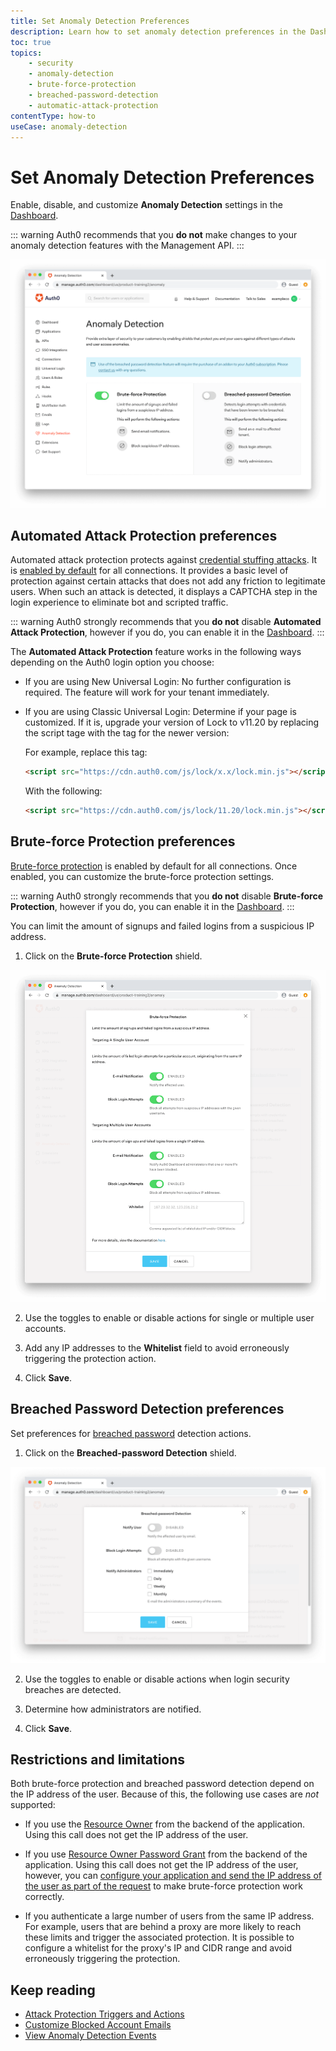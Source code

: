 ```yaml
---
title: Set Anomaly Detection Preferences
description: Learn how to set anomaly detection preferences in the Dashboard for Automated Attack Protection, Brute-force Protection, and Breached Password Detection.
toc: true
topics:
    - security
    - anomaly-detection
    - brute-force-protection
    - breached-password-detection
    - automatic-attack-protection
contentType: how-to
useCase: anomaly-detection
---
```

# Set Anomaly Detection Preferences

Enable, disable, and customize **Anomaly Detection** settings in the [Dashboard](${manage_url}/#/anomaly).

::: warning
Auth0 recommends that you **do not** make changes to your anomaly detection features with the Management API.
:::

![Anomaly Detection Dashboard](/media/articles/anomaly-detection/anomaly-detection-overview.png)

## Automated Attack Protection preferences

Automated attack protection protects against [credential stuffing attacks](/anomaly-detection/concepts/credential-stuffing). It is [enabled by default](/anomaly-detection/guides/enable-disable-automated-attack-protection) for all connections. It provides a basic level of protection against certain attacks that does not add any friction to legitimate users. When such an attack is detected, it displays a CAPTCHA step in the login experience to eliminate bot and scripted traffic.

::: warning
Auth0 strongly recommends that you **do not** disable **Automated Attack Protection**, however if you do, you can enable it in the [Dashboard](${manage_url}/#/anomaly).
::: 

The **Automated Attack Protection** feature works in the following ways depending on the Auth0 login option you choose:

- If you are using New Universal Login: No further configuration is required. The feature will work for your tenant immediately.
- If you are using Classic Universal Login: Determine if your page is customized. If it is, upgrade your version of Lock to v11.20 by replacing the script tage with the tag for the newer version: 

    For example, replace this tag:
    ```html
    <script src="https://cdn.auth0.com/js/lock/x.x/lock.min.js"></script>
    ```

    With the following:
    ```html
    <script src="https://cdn.auth0.com/js/lock/11.20/lock.min.js"></script>
    ```

## Brute-force Protection preferences

[Brute-force protection](/anomaly-detection/concepts/brute-force-protection) is enabled by default for all connections. Once enabled, you can customize the brute-force protection settings.

::: warning
Auth0 strongly recommends that you **do not** disable **Brute-force Protection**, however if you do, you can enable it in the [Dashboard](${manage_url}/#/anomaly).
::: 

You can limit the amount of signups and failed logins from a suspicious IP address. 

1. Click on the **Brute-force Protection** shield. 

![Brute-Force Protection Shield](/media/articles/anomaly-detection/brute-force-shield.png)

2. Use the toggles to enable or disable actions for single or multiple user accounts. 

3. Add any IP addresses to the **Whitelist** field to avoid erroneously triggering the protection action.

4. Click **Save**.

## Breached Password Detection preferences

Set preferences for [breached password](/anomaly-detection/concepts/breached-passwords) detection actions. 

1. Click on the **Breached-password Detection** shield.

![Breached Password Detection Shield](/media/articles/anomaly-detection/breached-password-shield.png)

2. Use the toggles to enable or disable actions when login security breaches are detected. 

3. Determine how administrators are notified.

4. Click **Save**.

## Restrictions and limitations

Both brute-force protection and breached password detection depend on the IP address of the user. Because of this, the following use cases are *not* supported:

* If you use the [Resource Owner](/api/authentication#resource-owner) from the backend of the application. Using this call does not get the IP address of the user. 

* If you use [Resource Owner Password Grant](/api-auth/grant/password) from the backend of the application. Using this call does not get the IP address of the user, however, you can [configure your application and send the IP address of the user as part of the request](/api-auth/tutorials/using-resource-owner-password-from-server-side) to make brute-force protection work correctly.

* If you authenticate a large number of users from the same IP address. For example, users that are behind a proxy are more likely to reach these limits and trigger the associated protection. It is possible to configure a whitelist for the proxy's IP and CIDR range and avoid erroneously triggering the protection.

## Keep reading

* [Attack Protection Triggers and Actions](/anomaly-detection/references/attack-protection-triggers-actions)
* [Customize Blocked Account Emails](/anomaly-detection/guides/customize-blocked-account-emails)
* [View Anomaly Detection Events](/anomaly-detection/guides/view-anomaly-detection-events)